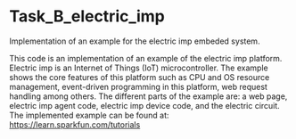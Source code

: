 # Task_B_electric_imp
Implementation of an example for the electric imp embeded system. 

This code is an implementation of an example of the electric imp platform. Electric imp is an Internet of Things (IoT) microcontroller. The example shows the core features of this platform such as CPU and OS resource management, event-driven programming in this platform, web request handling among others. The different parts of the example are: a web page, electric imp agent code, electric imp device code, and the electric circuit. The implemented example can be found at: https://learn.sparkfun.com/tutorials


